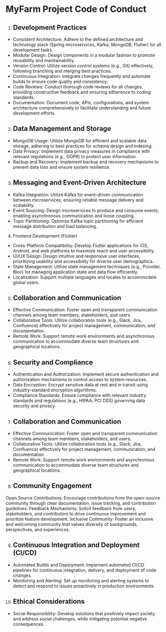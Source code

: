 # MyFarm Project Code of Conduct


1. ## Development Practices
- Consistent Architecture: Adhere to the defined architecture and technology stack (Spring microservices, Kafka, MongoDB, Flutter) for all development tasks.
- Modular Design: Design components in a modular fashion to promote reusability and maintainability.
- Version Control: Utilize version control systems (e.g., Git) effectively, following branching and merging best practices.
- Continuous Integration: Integrate changes frequently and automate builds to ensure code quality and consistency.
- Code Reviews: Conduct thorough code reviews for all changes, providing constructive feedback and ensuring adherence to coding standards.
- Documentation: Document code, APIs, configurations, and system architecture comprehensively to facilitate understanding and future development efforts.

2. ## Data Management and Storage
- MongoDB Usage: Utilize MongoDB for efficient and scalable data storage, adhering to best practices for schema design and indexing.
- Data Privacy: Implement data privacy measures in compliance with relevant regulations (e.g., GDPR) to protect user information.
- Backup and Recovery: Implement backup and recovery mechanisms to prevent data loss and ensure system resilience.

3. ## Messaging and Event-Driven Architecture
- Kafka Integration: Utilize Kafka for event-driven communication between microservices, ensuring reliable message delivery and scalability.
- Event Sourcing: Design microservices to produce and consume events, enabling asynchronous communication and loose coupling.
- Topic Partitioning: Optimize Kafka topic partitioning for efficient message distribution and load balancing.

4. Frontend Development (Flutter)
- Cross-Platform Compatibility: Develop Flutter applications for iOS, Android, and web platforms to maximize reach and user accessibility.
- UI/UX Design: Design intuitive and responsive user interfaces, prioritizing usability and accessibility for diverse user demographics.
- State Management: Utilize state management techniques (e.g., Provider, Bloc) for managing application state and data flow efficiently.
- Localization: Support multiple languages and locales to accommodate global users.

5. ## Collaboration and Communication
- Effective Communication: Foster open and transparent communication channels among team members, stakeholders, and users.
- Collaborative Tools: Utilize collaboration tools (e.g., Slack, Jira, Confluence) effectively for project management, communication, and documentation.
- Remote Work: Support remote work environments and asynchronous communication to accommodate diverse team structures and geographical locations.

6. ## Security and Compliance
- Authentication and Authorization: Implement secure authentication and authorization mechanisms to control access to system resources.
- Data Encryption: Encrypt sensitive data at rest and in transit using industry-standard encryption algorithms.
- Compliance Standards: Ensure compliance with relevant industry standards and regulations (e.g., HIPAA, PCI DSS) governing data security and privacy.

7. ## Collaboration and Communication
- Effective Communication: Foster open and transparent communication channels among team members, stakeholders, and users.
- Collaborative Tools: Utilize collaboration tools (e.g., Slack, Jira, Confluence) effectively for project management, communication, and documentation.
- Remote Work: Support remote work environments and asynchronous communication to accommodate diverse team structures and geographical locations.

8. ## Community Engagement
Open Source Contributions: Encourage contributions from the open-source community through clear documentation, issue tracking, and contribution guidelines.
Feedback Mechanisms: Solicit feedback from users, stakeholders, and contributors to drive continuous improvement and prioritize feature development.
Inclusive Community: Foster an inclusive and welcoming community that values diversity of backgrounds, perspectives, and experiences.

9. ## Continuous Integration and Deployment (CI/CD)
- Automated Builds and Deployment: Implement automated CI/CD pipelines for continuous integration, delivery, and deployment of code changes.
- Monitoring and Alerting: Set up monitoring and alerting systems to detect and respond to issues proactively in production environments.

10. ## Ethical Considerations
- Social Responsibility: Develop solutions that positively impact society and address social challenges, while mitigating potential negative consequences.
